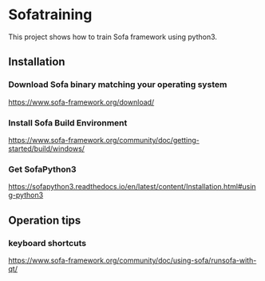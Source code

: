 # Sofatraining
This project shows how to train Sofa framework using python3.

## Installation
### Download Sofa binary matching your operating system
https://www.sofa-framework.org/download/

### Install Sofa Build Environment
https://www.sofa-framework.org/community/doc/getting-started/build/windows/

### Get SofaPython3
https://sofapython3.readthedocs.io/en/latest/content/Installation.html#using-python3

## Operation tips
### keyboard shortcuts
https://www.sofa-framework.org/community/doc/using-sofa/runsofa-with-qt/

